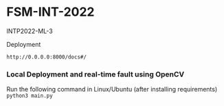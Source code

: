# FSM-INT-2022
INTP2022-ML-3


Deployment
```
http://0.0.0.0:8000/docs#/
```

### Local Deployment and real-time fault using OpenCV
Run the following command in Linux/Ubuntu (after installing requirements)
`python3 main.py`

